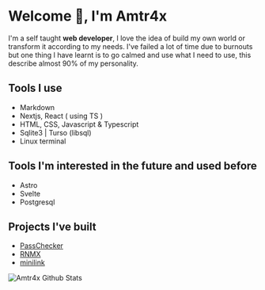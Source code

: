 # Welcome 👋️, I'm Amtr4x

I'm a self taught **web developer**, I love the idea of build my own world or transform it according to my needs.
I've failed a lot of time due to burnouts but one thing I have learnt is to go calmed and use what I need to use,
this describe almost 90% of my personality.

## Tools I use

- Markdown
- Nextjs, React ( using TS )
- HTML, CSS, Javascript & Typescript
- Sqlite3 | Turso (libsql)
- Linux terminal

## Tools I'm interested in the future and used before

- Astro
- Svelte
- Postgresql

## Projects I've built

- [PassChecker](https://github.com/Amtr4x/Passchecker)
- [RNMX](https://github.com/Amtr4x/rnmx)
- [minilink](https://minilink-h4u4.onrender.com/)

![Amtr4x Github Stats](https://github-readme-stats.vercel.app/api?username=amtr4x&show_icons=true&title_color=fff&icon_color=79ff97&text_color=9f9f9f&bg_color=151515)
